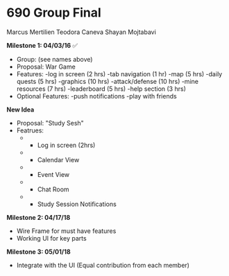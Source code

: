 # 690 Group Final

Marcus Mertilien
Teodora Caneva
Shayan Mojtabavi

**Milestone 1: 04/03/16** ✅
+ Group: (see names above)
+ Proposal: War Game
+ Features:
-log in screen (2 hrs)
-tab navigation (1 hr)
-map (5 hrs)
-daily quests (5 hrs)
-graphics (10 hrs)
-attack/defense (10 hrs)
-mine resources (7 hrs)
-leaderboard (5 hrs)
-help section (3 hrs)
+ Optional Features:
-push notifications
-play with friends

**New Idea**
+ Proposal: "Study Sesh"
+ Featrues:
  + - Log in screen (2hrs)
  + - Calendar View
  + - Event View
  + - Chat Room
  + - Study Session Notifications
  

**Milestone 2: 04/17/18**
+ Wire Frame for must have features
+ Working UI for key parts

**Milestone 3: 05/01/18**
+ Integrate with the UI
(Equal contribution from each member)

